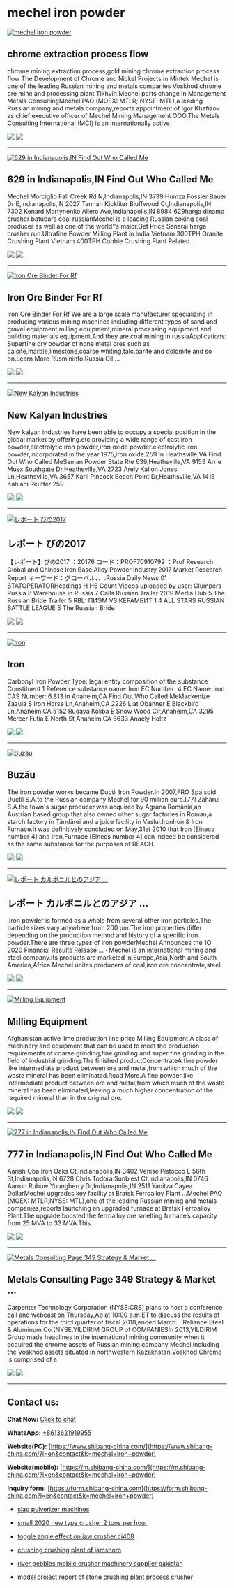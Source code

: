 # mechel iron powder

<a href="https://swt.shibang-china.com/?l=en&img&k=mechel+iron+powder" target="_blank">![mechel iron powder](http://static.shibang-china.com/all-800x300/977.jpg)</a>

## chrome extraction process flow
chrome mining extraction process,gold mining chrome extraction process flow The Development of Chrome and Nickel Projects in Mintek Mechel is one of the leading Russian mining and metals companies Voskhod chrome ore mine and processing plant Tikhvin.Mechel ports change in Management Metals ConsultingMechel PAO (MOEX: MTLR; NYSE: MTL),a leading Russian mining and metals company,reports appointment of Igor Khafizov as chief executive officer of Mechel Mining Management OOO.The Metals Consulting International (MCI) is an internationally active


<a href="https://whatsapp.shibangsoft.com/WhatsApp.php" target="_blank" title="WhatsApp">![](http://static.shibang-china.com/icon/whatsapp.png)</a> <a href="https://swt.shibang-china.com/?l=en&icon&k=mechel+iron+powder" target="_blank">![](http://static.shibang-china.com/icon/chat-en.png)</a>

---

<a href="https://swt.shibang-china.com/?l=en&img&k=mechel+iron+powder" target="_blank">![629 in Indianapolis,IN Find Out Who Called Me](http://static.shibang-china.com/all-800x300/222.jpg)</a>

## 629 in Indianapolis,IN Find Out Who Called Me
Mechel Morciglio Fall Creek Rd N,Indianapolis,IN 3739 Humza Fossier Bauer Dr E,Indianapolis,IN 2027 Tannah Kickliter Bluffwood Ct,Indianapolis,IN 7302 Kenard Martynenko Allero Ave,Indianapolis,IN 8984 629harga dinamo crusher batubara coal russianMechel is a leading Russian coking coal producer as well as one of the world''s major.Get Price Senarai harga crusher run.Ultrafine Powder Milling Plant in India Vietnam 300TPH Granite Crushing Plant Vietnam 400TPH Cobble Crushing Plant Related.


<a href="https://whatsapp.shibangsoft.com/WhatsApp.php" target="_blank" title="WhatsApp">![](http://static.shibang-china.com/icon/whatsapp.png)</a> <a href="https://swt.shibang-china.com/?l=en&icon&k=mechel+iron+powder" target="_blank">![](http://static.shibang-china.com/icon/chat-en.png)</a>

---

<a href="https://swt.shibang-china.com/?l=en&img&k=mechel+iron+powder" target="_blank">![Iron Ore Binder For Rf](http://static.shibang-china.com/all-800x300/730.jpg)</a>

## Iron Ore Binder For Rf
Iron Ore Binder For Rf We are a large scale manufacturer specializing in producing various mining machines including different types of sand and gravel equipment,milling equipment,mineral processing equipment and building materials equipment.And they are.coal mining in russiaApplications: Superfine dry powder of none metal ores such as calcite,marble,limestone,coarse whiting,talc,barite and dolomite and so on.Learn More Rusmininfo Russia Oil …


<a href="https://whatsapp.shibangsoft.com/WhatsApp.php" target="_blank" title="WhatsApp">![](http://static.shibang-china.com/icon/whatsapp.png)</a> <a href="https://swt.shibang-china.com/?l=en&icon&k=mechel+iron+powder" target="_blank">![](http://static.shibang-china.com/icon/chat-en.png)</a>

---

<a href="https://swt.shibang-china.com/?l=en&img&k=mechel+iron+powder" target="_blank">![New Kalyan Industries](http://static.shibang-china.com/all-800x300/86.jpg)</a>

## New Kalyan Industries
New kalyan industries have been able to occupy a special position in the global market by offering.etc,providing a wide range of cast iron powder,electrolytic iron powder,iron oxide powder.electrolytic iron powder,incorporated in the year 1975,iron oxide.259 in Heathsville,VA Find Out Who Called MeSaman Powder State Rte 639,Heathsville,VA 9153 Arrie Muex Southgate Dr,Heathsville,VA 2723 Arely Kallon Jones Ln,Heathsville,VA 3657 Karli Pincock Beach Point Dr,Heathsville,VA 1416 Kahlani Reutter 259


<a href="https://whatsapp.shibangsoft.com/WhatsApp.php" target="_blank" title="WhatsApp">![](http://static.shibang-china.com/icon/whatsapp.png)</a> <a href="https://swt.shibang-china.com/?l=en&icon&k=mechel+iron+powder" target="_blank">![](http://static.shibang-china.com/icon/chat-en.png)</a>

---

<a href="https://swt.shibang-china.com/?l=en&img&k=mechel+iron+powder" target="_blank">![レポート びの2017](http://static.shibang-china.com/all-800x300/820.jpg)</a>

## レポート びの2017
【レポート】びの2017 ：20176 コード：PROF70910792 ：Prof Research Global and Chinese Iron Base Alloy Powder Industry,2017 Market Research Report キーワード：グローバル、、.Russia Daily News 01 STATOPERATORHeadings H H6 Count Videos uploaded by user: Glumpers Russia 8 Warehouse in Russia 7 Calls Russian Trailer 2019 Media Hub 5 The Russian Bride Trailer 5 RBL: ПИЭМ VS КЕРАМБИТ 1 4 ALL STARS RUSSIAN BATTLE LEAGUE 5 The Russian Bride


<a href="https://whatsapp.shibangsoft.com/WhatsApp.php" target="_blank" title="WhatsApp">![](http://static.shibang-china.com/icon/whatsapp.png)</a> <a href="https://swt.shibang-china.com/?l=en&icon&k=mechel+iron+powder" target="_blank">![](http://static.shibang-china.com/icon/chat-en.png)</a>

---

<a href="https://swt.shibang-china.com/?l=en&img&k=mechel+iron+powder" target="_blank">![Iron](http://static.shibang-china.com/all-800x300/1186.jpg)</a>

## Iron
Carbonyl Iron Powder Type: legal entity composition of the substance Constituent 1 Reference substance name: Iron EC Number: 4 EC Name: Iron CAS Number: 6.813 in Anaheim,CA Find Out Who Called MeMackenize Zazula S Iron Horse Ln,Anaheim,CA 2226 Liat Obanner E Blackbird Ln,Anaheim,CA 5152 Ruqaya Koliba E Snow Wood Cir,Anaheim,CA 3295 Mercer Futia E North St,Anaheim,CA 6633 Anaely Holtz


<a href="https://whatsapp.shibangsoft.com/WhatsApp.php" target="_blank" title="WhatsApp">![](http://static.shibang-china.com/icon/whatsapp.png)</a> <a href="https://swt.shibang-china.com/?l=en&icon&k=mechel+iron+powder" target="_blank">![](http://static.shibang-china.com/icon/chat-en.png)</a>

---

<a href="https://swt.shibang-china.com/?l=en&img&k=mechel+iron+powder" target="_blank">![Buzău](http://static.shibang-china.com/all-800x300/1282.jpg)</a>

## Buzău
The iron powder works became Ductil Iron Powder.In 2007,FRO Spa sold Ductil S.A.to the Russian company Mechel,for 90 million euro.[77] Zahărul S.A.the town's sugar producer,was acquired by Agrana Rom&#226;nia,an Austrian based group that also owned other sugar factories in Roman,a starch factory in Țăndărei and a juice facility in Vaslui.IronIron &amp; Iron Furnace.It was definitively concluded on May,31st 2010 that Iron [Einecs number 4] and Iron,Furnace [Einecs number 4] can indeed be considered as the same substance for the purposes of REACH.


<a href="https://whatsapp.shibangsoft.com/WhatsApp.php" target="_blank" title="WhatsApp">![](http://static.shibang-china.com/icon/whatsapp.png)</a> <a href="https://swt.shibang-china.com/?l=en&icon&k=mechel+iron+powder" target="_blank">![](http://static.shibang-china.com/icon/chat-en.png)</a>

---

<a href="https://swt.shibang-china.com/?l=en&img&k=mechel+iron+powder" target="_blank">![レポート カルボニルとのアジア …](http://static.shibang-china.com/all-800x300/950.jpg)</a>

## レポート カルボニルとのアジア …
.Iron powder is formed as a whole from several other iron particles.The particle sizes vary anywhere from 200 μm.The iron properties differ depending on the production method and history of a specific iron powder.There are three types of iron powderMechel Announces the 1Q 2020 Financial Results Release …&nbsp;&#0183;&#32;Mechel is an international mining and steel company.Its products are marketed in Europe,Asia,North and South America,Africa.Mechel unites producers of coal,iron ore concentrate,steel.


<a href="https://whatsapp.shibangsoft.com/WhatsApp.php" target="_blank" title="WhatsApp">![](http://static.shibang-china.com/icon/whatsapp.png)</a> <a href="https://swt.shibang-china.com/?l=en&icon&k=mechel+iron+powder" target="_blank">![](http://static.shibang-china.com/icon/chat-en.png)</a>

---

<a href="https://swt.shibang-china.com/?l=en&img&k=mechel+iron+powder" target="_blank">![Milling Equipment](http://static.shibang-china.com/all-800x300/903.jpg)</a>

## Milling Equipment
Afghanistan active lime production line price Milling Equipment A class of machinery and equipment that can be used to meet the production requirements of coarse grinding,fine grinding and super fine grinding in the field of industrial grinding.The finished productConcentrateA fine powder like intermediate product between ore and metal,from which much of the waste mineral has been eliminated.Read More.A fine powder like intermediate product between ore and metal,from which much of the waste mineral has been eliminated,leaving a much higher concentration of the required mineral than in the original ore.


<a href="https://whatsapp.shibangsoft.com/WhatsApp.php" target="_blank" title="WhatsApp">![](http://static.shibang-china.com/icon/whatsapp.png)</a> <a href="https://swt.shibang-china.com/?l=en&icon&k=mechel+iron+powder" target="_blank">![](http://static.shibang-china.com/icon/chat-en.png)</a>

---

<a href="https://swt.shibang-china.com/?l=en&img&k=mechel+iron+powder" target="_blank">![777 in Indianapolis,IN Find Out Who Called Me](http://static.shibang-china.com/all-800x300/1187.jpg)</a>

## 777 in Indianapolis,IN Find Out Who Called Me
Aarish Oba Iron Oaks Ct,Indianapolis,IN 3402 Venise Pistocco E 56th St,Indianapolis,IN 6728 Chris Todora Sunblest Ct,Indianapolis,IN 0746 Aarron Rubow Youngberry Dr,Indianapolis,IN 2511 Yanitza Cayea DollarMechel upgrades key facility at Bratsk Ferroalloy Plant …Mechel PAO (MOEX: MTLR,NYSE: MTL),one of the leading Russian mining and metals companies,reports launching an upgraded furnace at Bratsk Ferroalloy Plant.The upgrade boosted the ferroalloy ore smelting furnace’s capacity from 25 MVA to 33 MVA.This.


<a href="https://whatsapp.shibangsoft.com/WhatsApp.php" target="_blank" title="WhatsApp">![](http://static.shibang-china.com/icon/whatsapp.png)</a> <a href="https://swt.shibang-china.com/?l=en&icon&k=mechel+iron+powder" target="_blank">![](http://static.shibang-china.com/icon/chat-en.png)</a>

---

<a href="https://swt.shibang-china.com/?l=en&img&k=mechel+iron+powder" target="_blank">![Metals Consulting Page 349 Strategy &amp; Market …](http://static.shibang-china.com/all-800x300/519.jpg)</a>

## Metals Consulting Page 349 Strategy &amp; Market …
Carpenter Technology Corporation (NYSE:CRS) plans to host a conference call and webcast on Thursday,Ap at 10:00 a.m.ET to discuss the results of operations for the third quarter of fiscal 2018,ended March… Reliance Steel &amp; Aluminum Co.(NYSE.YILDIRIM GROUP of COMPANIESIn 2013,YILDIRIM Group made headlines in the international mining community when it acquired the chrome assets of Russian mining company Mechel,including the Voskhod assets situated in northwestern Kazakhstan.Voskhod Chrome is comprised of a


<a href="https://whatsapp.shibangsoft.com/WhatsApp.php" target="_blank" title="WhatsApp">![](http://static.shibang-china.com/icon/whatsapp.png)</a> <a href="https://swt.shibang-china.com/?l=en&icon&k=mechel+iron+powder" target="_blank">![](http://static.shibang-china.com/icon/chat-en.png)</a>

---
## Contact us:

**Chat Now:** [Click to chat](https://swt.shibang-china.com?l=en&contact&k=mechel+iron+powder)

**WhatsApp:**  [+8613621919955](https://whatsapp.shibangsoft.com/WhatsApp.php)

**Website(PC):** [https://www.shibang-china.com/](https://www.shibang-china.com/?l=en&contact&k=mechel+iron+powder)

**Website(mobile):** [https://m.shibang-china.com/](https://m.shibang-china.com/?l=en&contact&k=mechel+iron+powder)

**Inquiry form:** [https://form.shibang-china.com](https://form.shibang-china.com?l=en&contact&k=mechel+iron+powder)

* [slag pulverizer machines](../162/slag%20pulverizer%20machines.md)

* [small 2020 new type crusher 2 tons per hour](../166/small%202020%20new%20type%20crusher%202%20tons%20per%20hour.md)

* [toggle angle effect on jaw crusher cj408](../169/toggle%20angle%20effect%20on%20jaw%20crusher%20cj408.md)

* [crushing crushing plant of jamshoro](../164/crushing%20crushing%20plant%20of%20jamshoro.md)

* [river pebbles mobile crusher machinery supplier pakistan](../167/river%20pebbles%20mobile%20crusher%20machinery%20supplier%20pakistan.md)

* [model project report of stone crushing plant process crusher](../165/model%20project%20report%20of%20stone%20crushing%20plant%20process%20crusher.md)